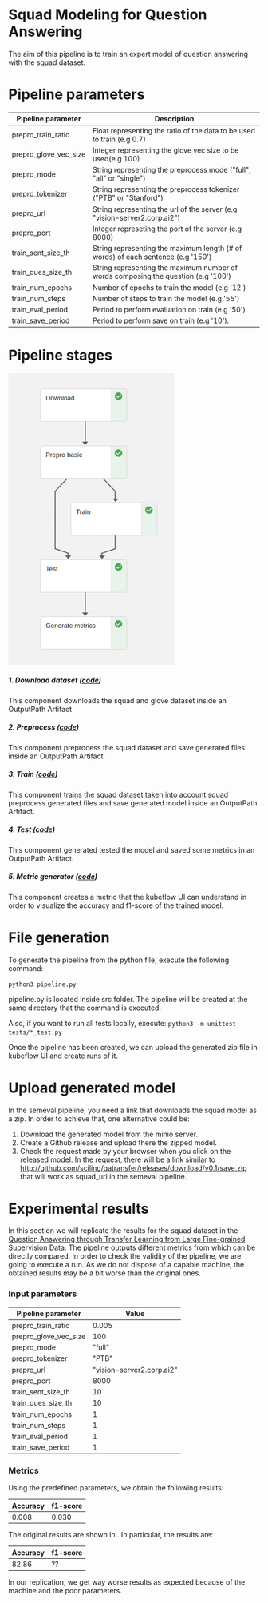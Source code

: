 # Squad Modeling for Question Answering

The aim of this pipeline is to train an expert model of question answering with the squad dataset.

# Pipeline parameters
| Pipeline parameter | Description |
| ------ | ------ |
|prepro_train_ratio| Float representing the ratio of the data to be used to train  (e.g 0.7)|
|prepro_glove_vec_size| Integer representing the glove vec size to be used(e.g 100)|
|prepro_mode| String representing the preprocess mode ("full", "all" or "single")|
|prepro_tokenizer| String representing the preprocess tokenizer ("PTB" or "Stanford")|
|prepro_url| String representing the url of the server (e.g "vision-server2.corp.ai2")|
|prepro_port| Integer represeting the port of the server (e.g 8000)|
|train_sent_size_th| String representing the maximum length (# of words) of each sentence (e.g '150')|
|train_ques_size_th| String representing the maximum number of words composing the question (e.g '100')|
|train_num_epochs| Number of epochs to train the model (e.g '12')|
|train_num_steps| Number of steps to train the model (e.g '55')|
|train_eval_period| Period to perform evaluation on train (e.g '50')|
|train_save_period| Period to perform save on train (e.g '10').|

# Pipeline stages #

![pipeline.png](./data/images/squad.png)

##### 1. Download dataset ([code](./src/squad/download.py))
This component downloads the squad and glove dataset inside an OutputPath Artifact

##### 2. Preprocess ([code](./src/squad/prepro.py))
This component preprocess the squad dataset and save generated files inside an OutputPath Artifact.

##### 3. Train ([code](./src/squad/train.py))
This component trains the squad dataset taken into account squad preprocess generated files and save generated model inside an OutputPath Artifact.

##### 4. Test ([code](./src/squad/test.py))
This component generated tested the model and saved some metrics in an OutputPath Artifact.

##### 5. Metric generator ([code](./src/squad/generate_metrics.py))
This component creates a metric that the kubeflow UI can understand in order to visualize the accuracy and f1-score of the trained model.

# File generation #
To generate the pipeline from the python file, execute the following command:

```python3 pipeline.py```

pipeline.py is located inside src folder. The pipeline will be created at the same directory that the command is executed.

Also, if you want to run all tests locally, execute:
```python3 -m unittest tests/*_test.py```

Once the pipeline has been created, we can upload the generated zip file in kubeflow UI and create runs of it.

# Upload generated model

In the semeval pipeline, you need a link that downloads the squad model as a zip. In order to achieve that, one alternative could be:

1.  Download the generated model from the minio server.
2.  Create a Github release and upload there the zipped model.
3.  Check the request made by your browser when you click on the released model. In the request, there will be a link similar to http://github.com/sciling/qatransfer/releases/download/v0.1/save.zip that will work as squad_url in the semeval pipeline.


# Experimental results #

In this section we will replicate the results for the squad dataset in the [Question Answering through Transfer Learning from Large Fine-grained Supervision Data](https://github.com/sciling/qatransfer/blob/master/run.md).
The pipeline outputs different metrics from which can be directly compared.
In order to check the validity of the pipeline, we are going to execute a run. As we do not dispose of a capable machine, the obtained results may be a bit worse than the original ones.

### Input parameters ###
| Pipeline parameter | Value |
| ------ | ------ |
|prepro_train_ratio|0.005|
|prepro_glove_vec_size|100|
|prepro_mode|"full"|
|prepro_tokenizer|"PTB"|
|prepro_url|"vision-server2.corp.ai2"|
|prepro_port|8000|
|train_sent_size_th|10|
|train_ques_size_th|10|
|train_num_epochs|1|
|train_num_steps|1|
|train_eval_period|1|
|train_save_period|1|

### Metrics ###
Using the predefined parameters, we obtain the following results:

| Accuracy | f1-score |
| ------ | ------ |
| 0.008	 | 0.030 |

The original results are shown in . In particular, the results are:

| Accuracy | f1-score |
| ------ | ------ |
| 82.86 | ?? |

In our replication, we get way worse results as expected because of the machine and the poor parameters.
